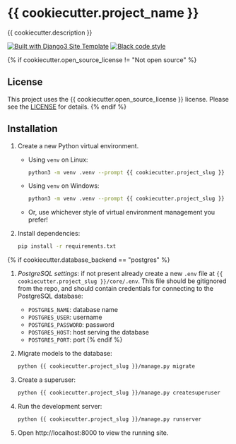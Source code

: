 # {{ cookiecutter.project_name }}

{{ cookiecutter.description }}

[![Built with Django3 Site Template](https://img.shields.io/badge/Built%20with-Django3%20Site%20Template-blueviolet.svg)](https://github.com/griceturrble/django3-site-template/) [![Black code style](https://img.shields.io/badge/code%20style-black-000000.svg)](https://github.com/ambv/black)

{% if cookiecutter.open_source_license != "Not open source" %}
## License

This project uses the {{ cookiecutter.open_source_license }} license. Please see the [LICENSE](LICENSE) for details.
{% endif %}

## Installation

1. Create a new Python virtual environment.

   - Using `venv` on Linux:

     ```bash
     python3 -m venv .venv --prompt {{ cookiecutter.project_slug }}
     ```

   - Using `venv` on Windows:

     ```bash
     python3 -m venv .venv --prompt {{ cookiecutter.project_slug }}
     ```

   - Or, use whichever style of virtual environment management you prefer!

1. Install dependencies:

   ```bash
   pip install -r requirements.txt
   ```
{% if cookiecutter.database_backend == "postgres" %}
1. *PostgreSQL settings*: if not present already create a new `.env` file at `{{ cookiecutter.project_slug }}/core/.env`. This file should be gitignored from the repo, and should contain credentials for connecting to the PostgreSQL database:

   - `POSTGRES_NAME`: database name
   - `POSTGRES_USER`: username
   - `POSTGRES_PASSWORD`: password
   - `POSTGRES_HOST`: host serving the database
   - `POSTGRES_PORT`: port
{% endif %}
1. Migrate models to the database:

   ```bash
   python {{ cookiecutter.project_slug }}/manage.py migrate
   ```

1. Create a superuser:

   ```bash
   python {{ cookiecutter.project_slug }}/manage.py createsuperuser
   ```

1. Run the development server:

   ```bash
   python {{ cookiecutter.project_slug }}/manage.py runserver
   ```

1. Open http://localhost:8000 to view the running site.
